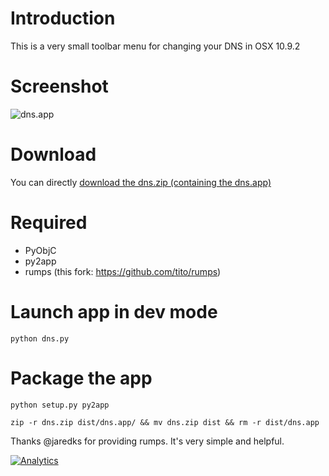 # Introduction

This is a very small toolbar menu for changing your DNS in OSX 10.9.2

# Screenshot

![dns.app](https://github.com/damln/dns.app/raw/master/capture.png "dns.app")

# Download

You can directly [download the dns.zip (containing the dns.app)](https://github.com/damln/dns.app/raw/master/dist/dns.zip)

# Required

- PyObjC
- py2app
- rumps (this fork: https://github.com/tito/rumps)


# Launch app in dev mode

    python dns.py

# Package the app

    python setup.py py2app

    zip -r dns.zip dist/dns.app/ && mv dns.zip dist && rm -r dist/dns.app


Thanks @jaredks for providing rumps. It's very simple and helpful.


[![Analytics](https://ga-beacon.appspot.com/UA-93841935-2/github-readme?pixel)](https://github.com/damln/dns.app)

